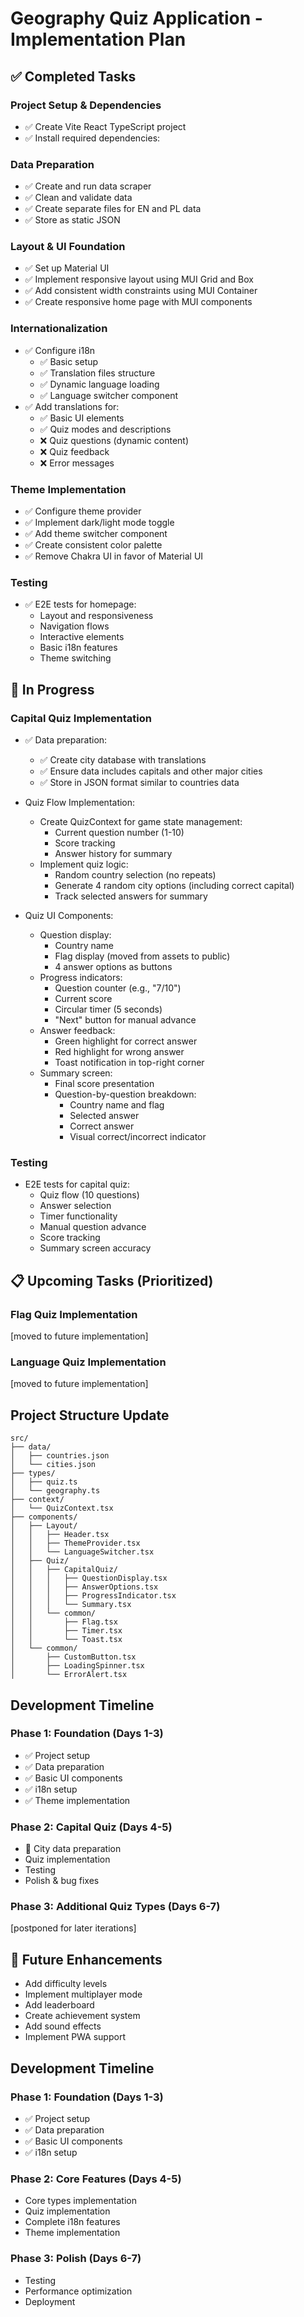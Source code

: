 # Geography Quiz Application - Implementation Plan

## ✅ Completed Tasks

### Project Setup & Dependencies
- ✅ Create Vite React TypeScript project
- ✅ Install required dependencies:

### Data Preparation
- ✅ Create and run data scraper
- ✅ Clean and validate data
- ✅ Create separate files for EN and PL data
- ✅ Store as static JSON

### Layout & UI Foundation
- ✅ Set up Material UI
- ✅ Implement responsive layout using MUI Grid and Box
- ✅ Add consistent width constraints using MUI Container
- ✅ Create responsive home page with MUI components

### Internationalization
- ✅ Configure i18n
  - ✅ Basic setup
  - ✅ Translation files structure
  - ✅ Dynamic language loading
  - ✅ Language switcher component
- ✅ Add translations for:
  - ✅ Basic UI elements
  - ✅ Quiz modes and descriptions
  - ❌ Quiz questions (dynamic content)
  - ❌ Quiz feedback
  - ❌ Error messages

### Theme Implementation
- ✅ Configure theme provider
- ✅ Implement dark/light mode toggle
- ✅ Add theme switcher component
- ✅ Create consistent color palette
- ✅ Remove Chakra UI in favor of Material UI

### Testing
- ✅ E2E tests for homepage:
  - Layout and responsiveness
  - Navigation flows
  - Interactive elements
  - Basic i18n features
  - Theme switching

## 🚧 In Progress

### Capital Quiz Implementation
- ✅  Data preparation:
  - ✅  Create city database with translations
  - ✅  Ensure data includes capitals and other major cities
  - ✅  Store in JSON format similar to countries data

- Quiz Flow Implementation:
  - Create QuizContext for game state management:
    - Current question number (1-10)
    - Score tracking
    - Answer history for summary
  - Implement quiz logic:
    - Random country selection (no repeats)
    - Generate 4 random city options (including correct capital)
    - Track selected answers for summary

- Quiz UI Components:
  - Question display:
    - Country name
    - Flag display (moved from assets to public)
    - 4 answer options as buttons
  - Progress indicators:
    - Question counter (e.g., "7/10")
    - Current score
    - Circular timer (5 seconds)
    - "Next" button for manual advance
  - Answer feedback:
    - Green highlight for correct answer
    - Red highlight for wrong answer
    - Toast notification in top-right corner
  - Summary screen:
    - Final score presentation
    - Question-by-question breakdown:
      - Country name and flag
      - Selected answer
      - Correct answer
      - Visual correct/incorrect indicator

### Testing
- E2E tests for capital quiz:
  - Quiz flow (10 questions)
  - Answer selection
  - Timer functionality
  - Manual question advance
  - Score tracking
  - Summary screen accuracy

## 📋 Upcoming Tasks (Prioritized)

### Flag Quiz Implementation
[moved to future implementation]

### Language Quiz Implementation
[moved to future implementation]

## Project Structure Update
```
src/
├── data/
│   ├── countries.json
│   └── cities.json
├── types/
│   ├── quiz.ts
│   └── geography.ts
├── context/
│   └── QuizContext.tsx
├── components/
│   ├── Layout/
│   │   ├── Header.tsx
│   │   ├── ThemeProvider.tsx
│   │   └── LanguageSwitcher.tsx
│   ├── Quiz/
│   │   ├── CapitalQuiz/
│   │   │   ├── QuestionDisplay.tsx
│   │   │   ├── AnswerOptions.tsx
│   │   │   ├── ProgressIndicator.tsx
│   │   │   └── Summary.tsx
│   │   └── common/
│   │       ├── Flag.tsx
│   │       ├── Timer.tsx
│   │       └── Toast.tsx
│   └── common/
│       ├── CustomButton.tsx
│       ├── LoadingSpinner.tsx
│       └── ErrorAlert.tsx
```

## Development Timeline

### Phase 1: Foundation (Days 1-3)
- ✅ Project setup
- ✅ Data preparation
- ✅ Basic UI components
- ✅ i18n setup
- ✅ Theme implementation

### Phase 2: Capital Quiz (Days 4-5)
- 🚧 City data preparation
- Quiz implementation
- Testing
- Polish & bug fixes

### Phase 3: Additional Quiz Types (Days 6-7)
[postponed for later iterations]

## 🎯 Future Enhancements
- Add difficulty levels
- Implement multiplayer mode
- Add leaderboard
- Create achievement system
- Add sound effects
- Implement PWA support

## Development Timeline

### Phase 1: Foundation (Days 1-3)
- ✅ Project setup
- ✅ Data preparation
- ✅ Basic UI components
- ✅ i18n setup

### Phase 2: Core Features (Days 4-5)
- Core types implementation
- Quiz implementation
- Complete i18n features
- Theme implementation

### Phase 3: Polish (Days 6-7)
- Testing
- Performance optimization
- Deployment 
